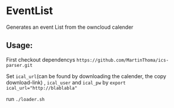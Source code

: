 # EventList
Generates an event List from the owncloud calender

## Usage:

First checkout dependencys
`https://github.com/MartinThoma/ics-parser.git`

Set `ical_url`(can be found by downloading the calender, the copy download-link) , `ical_user` and `ical_pw` by `export ical_url="http://blablabla"`

run `./loader.sh`
